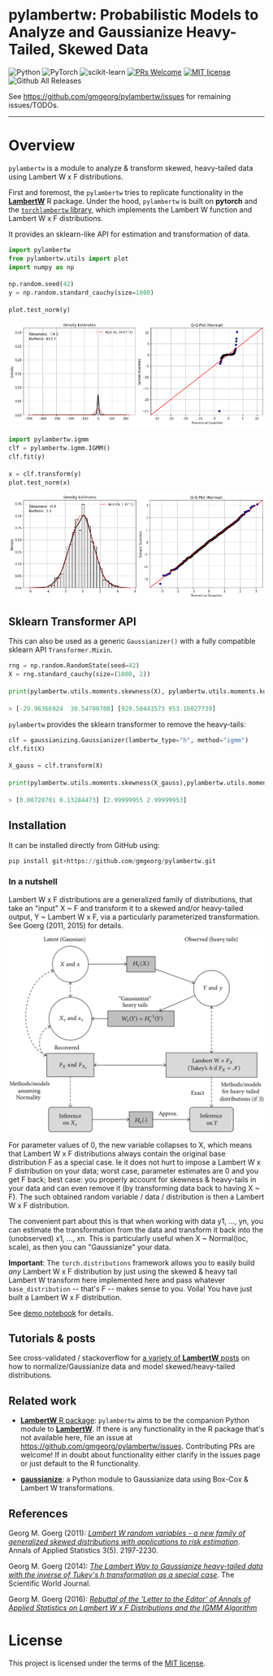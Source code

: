 # pylambertw: Probabilistic Models to Analyze and Gaussianize Heavy-Tailed, Skewed Data

![Python](https://img.shields.io/badge/python-3670A0?style=for-the-badge&logo=python&logoColor=ffdd54)
![PyTorch](https://img.shields.io/badge/PyTorch-%23EE4C2C.svg?style=for-the-badge&logo=PyTorch&logoColor=white)
![scikit-learn](https://img.shields.io/badge/scikit--learn-%23F7931E.svg?style=for-the-badge&logo=scikit-learn&logoColor=white)
[![PRs Welcome](https://img.shields.io/badge/PRs-welcome-brightgreen.svg?style=flat-square)](http://makeapullrequest.com)
[![MIT license](https://img.shields.io/badge/License-MIT-blue.svg)](https://lbesson.mit-license.org/)
![Github All Releases](https://img.shields.io/github/downloads/gmgeorg/pylambertw/total.svg)

See https://github.com/gmgeorg/pylambertw/issues for remaining issues/TODOs.

---

# Overview

`pylambertw` is a module to analyze & transform skewed, heavy-tailed data using Lambert W x F distributions.

First and foremost, the `pylambertw` tries to replicate functionality in the [**LambertW**](https://github.com/gmgeorg/LambertW) R package.  Under the hood, `pylambertw` is built on **pytorch** and the [`torchlambertw` library](https://github.com/gmgeorg/torchlambertw), which implements the Lambert W function and Lambert W x F distributions.

It provides an sklearn-like API for estimation and transformation of data.

```python
import pylambertw
from pylambertw.utils import plot
import numpy as np

np.random.seed(42)
y = np.random.standard_cauchy(size=1000)

plot.test_norm(y)
```
![Cauchy sample](imgs/cauchy_test_norm.png)


```python
import pylambertw.igmm
clf = pylambertw.igmm.IGMM()
clf.fit(y)

x = clf.transform(y)
plot.test_norm(x)
```
![Gaussianized Cauchy sample](imgs/gaussianized_cauchy_test_norm.png)

## Sklearn Transformer API

This can also be used as a generic `Gaussianizer()` with a fully compatible sklearn
API `Transformer.Mixin`.

```python
rng = np.random.RandomState(seed=42)
X = rng.standard_cauchy(size=(1000, 2))

print(pylambertw.utils.moments.skewness(X), pylambertw.utils.moments.kurtosis(X))

> [-29.96366924  30.54780708] [929.58443573 953.16027739]
```

`pylambertw` provides the sklearn transformer to remove the heavy-tails:

```python
clf = gaussianizing.Gaussianizer(lambertw_type="h", method="igmm")
clf.fit(X)

X_gauss = clf.transform(X)

print(pylambertw.utils.moments.skewness(X_gauss),pylambertw.utils.moments.kurtosis(X_gauss))

> [0.00728701 0.13284473] [2.99999955 2.99999953]
```


## Installation

It can be installed directly from GitHub using:

```python
pip install git+https://github.com/gmgeorg/pylambertw.git
```



### In a nutshell

Lambert W x F distributions are a generalized family of distributions, that take an "input" X ~ F and transform it to a skewed and/or heavy-tailed output, Y ~ Lambert W x F, via a particularly parameterized transformation.  See Goerg (2011, 2015) for details.

![Lambert W Function](imgs/input_output_system_tail.png)


For parameter values of 0, the new variable collapses to X, which means that Lambert W x F distributions always contain the original base distribution F as a special case.  Ie it does not hurt to impose a Lambert W x F distribution on your data; worst case, parameter estimates are 0 and you get F back; best case: you properly account for skewness & heavy-tails in your data and can even remove it (by transforming data back to having X ~ F). The such obtained random variable / data / distribution is then a Lambert W x F distribution.

The convenient part about this is that when working with data y1, ..., yn, you can estimate the transformation from the data and transform it back into the (unobserved) x1, ..., xn.  This is particularly useful when X ~ Normal(loc, scale), as then you can "Gaussianize" your data.

**Important**: The `torch.distributions` framework allows you to easily build *any* Lambert W x F
distribution by just using the skewed & heavy tail Lambert W transform here implemented here and pass whatever `base_distribution` -- that's F -- makes sense to you. Voila! You have just built a Lambert W x F distribution.

See [demo notebook](notebooks/demo-maximum-likelihood-lambertw-f.ipynb) for details.



## Tutorials & posts

See cross-validated / stackoverflow for [a variety of **LambertW** posts](https://stats.stackexchange.com/search?q=LambertW) on how to normalize/Gaussianize data and model skewed/heavy-tailed distributions.


## Related work

* [**LambertW** R package](https://github.com/gmgeorg/LambertW): `pylambertw` aims to be the companion Python module to [**LambertW**](https://github.com/gmgeorg/LambertW).  If there is any functionality in the R package that's not available here, file an issue at https://github.com/gmgeorg/pylambertw/issues. Contributing PRs are welcome!  If in doubt about functionality either clarify in the issues page or just default to the R functionality.

* [**gaussianize**](https://github.com/gregversteeg/gaussianize): a Python module to Gaussianize data using Box-Cox & Lambert W transformations.


## References

Georg M. Goerg (2011): [*Lambert W random variables - a new family of generalized skewed distributions with applications to risk estimation*](https://projecteuclid.org/euclid.aoas/1318514301). Annals of Applied Statistics 3(5). 2197-2230.

Georg M. Goerg (2014): [*The Lambert Way to Gaussianize heavy-tailed data with the inverse of Tukey's h transformation as a special case*](https://downloads.hindawi.com/journals/tswj/2015/909231.pdf). The Scientific World Journal.

Georg M. Goerg (2016): [*Rebuttal of the 'Letter to the Editor' of Annals of Applied Statistics on Lambert W x F Distributions and the IGMM Algorithm*]( https://arxiv.org/abs/1602.02200)

# License

This project is licensed under the terms of the [MIT license](LICENSE).
